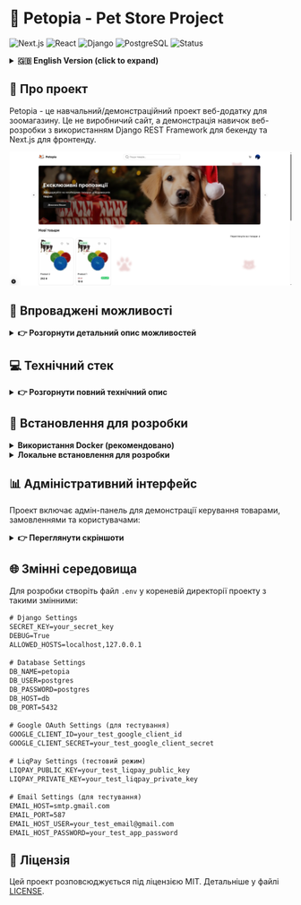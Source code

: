 # 🐾 Petopia - Pet Store Project

![Next.js](https://img.shields.io/badge/Next.js-13-black.svg)
![React](https://img.shields.io/badge/React-18-blue.svg)
![Django](https://img.shields.io/badge/Django-4.2-green.svg)
![PostgreSQL](https://img.shields.io/badge/PostgreSQL-15-blue.svg)
![Status](https://img.shields.io/badge/Status-In%20Development-yellow.svg)

<details>
<summary><b>🇬🇧 English Version (click to expand)</b></summary>

# 🐾 Petopia - Pet Store Project

Petopia is a development project showcasing a pet store web application. This is a demonstration/portfolio project built with Django REST Framework for the backend and Next.js for the frontend, and is not a production application.

## 🎯 Project Overview

This project demonstrates my skills in creating a modern e-commerce platform for pet products. It's designed to show implementation of various features common in online stores, using modern web development technologies. This project is under active development and serves primarily as a portfolio piece.

<div align="center">
    <img src="images/main.png" alt="Petopia Project Interface" width="800"/>
</div>

## 📌 Featured Implementations

- 🛒 Shopping cart functionality with CRUD operations
- 👤 User authentication system with Google OAuth integration
- ❤️ Wishlist implementation for saving products
- 🔍 Search and filtering capabilities
- 💳 LiqPay payment integration (test mode only)
- 📦 Order management and history tracking
- 📱 Responsive design implementation

## 💻 Technology Stack

- **Frontend**: Next.js, React, Tailwind CSS, Framer Motion, Axios
- **Backend**: Django, Django REST Framework, PostgreSQL, Simple JWT for authentication, Social Auth for Google integration
- **Infrastructure**: Docker and Docker Compose for development environment setup

## 🚀 Setup for Development

### Using Docker (recommended):

```bash
# Clone the repository
git clone https://github.com/clone/petopia.git
cd petopia

# Create .env file from example
cp .env.example .env

# Edit .env with your development settings
nano .env

# Launch development containers
docker-compose up -d
```

### Local development setup:

```bash
# Frontend setup
cd Frontend/petopia
npm install
npm run dev

# Backend setup
cd Backend/petopia
python -m venv venv
source venv/bin/activate  # On Windows: venv\Scripts\activate
pip install -r requirements.txt
python manage.py migrate
python manage.py runserver
```

## 📄 License

This project is distributed under the MIT license. See the [LICENSE](LICENSE) file for details.

</details>

## 🎯 Про проект

Petopia - це навчальний/демонстраційний проект веб-додатку для зоомагазину. Це не виробничий сайт, а демонстрація навичок веб-розробки з використанням Django REST Framework для бекенду та Next.js для фронтенду.

<div align="center">
    <img src="images/main.png" alt="Інтерфейс проекту Petopia" width="800"/>
</div>

## 📌 Впроваджені можливості

<details>
<summary><b>👉 Розгорнути детальний опис можливостей</b></summary>

- 🛒 **Функціонал кошика для покупок** з можливістю додавання, видалення та редагування кількості товарів
- 👤 **Система автентифікації** з інтеграцією Google OAuth, профілями та адресами доставки
- ❤️ **Список бажань** для збереження обраних товарів
- 🔍 **Пошук і фільтрація** товарів за різними параметрами
- 💳 **Інтеграція з LiqPay** (в тестовому режимі) для демонстрації процесу оплати
- 📦 **Керування замовленнями** та історія покупок у особистому кабінеті
- 📱 **Адаптивний дизайн** для демонстрації на різних пристроях
- 🌟 **Система відгуків та оцінок** для товарів (частково реалізовано)
- 🔔 **Функціонал сповіщень** (в розробці)

</details>

## 💻 Технічний стек

<details>
<summary><b>👉 Розгорнути повний технічний опис</b></summary>

### Frontend
- **Next.js** з серверними компонентами для оптимізації рендерингу
- **React** з функціональними компонентами та хуками
- **Tailwind CSS** для стилізування інтерфейсу
- **Framer Motion** для анімацій в інтерфейсі
- **Axios** для роботи з HTTP запитами
- **React Query** для кешування даних (частково впроваджено)
- **React Hook Form** для обробки форм

### Backend
- **Django** як основний фреймворк
- **Django REST Framework** для створення API
- **PostgreSQL** для зберігання даних
- **Simple JWT** для автентифікації
- **Social Auth** для інтеграції з Google OAuth
- **Celery** для асинхронних задач (в процесі впровадження)
- **Redis** для кешування (в процесі впровадження)

### Інфраструктура
- **Docker і Docker Compose** для контейнеризації середовища розробки
- **Nginx** в якості проксі-сервера
- **GitHub Actions** для CI/CD (в процесі налаштування)
- **AWS S3** для зберігання медіа-файлів (в планах)

</details>

## 🚀 Встановлення для розробки

<details>
<summary><b>Використання Docker (рекомендовано)</b></summary>

```bash
# Клонувати репозиторій
git clone https://github.com/gh0stluko/petopia.git
cd petopia

# Створити файл .env на основі прикладу
cp .env.example .env

# Відредагувати файл .env для середовища розробки
nano .env

# Запустити контейнери розробки
docker-compose up -d
```
</details>

<details>
<summary><b>Локальне встановлення для розробки</b></summary>

```bash
# Для встановлення та запуску фронтенду:
cd Frontend/petopia
npm install
npm run dev

# Для встановлення та запуску бекенду:
cd Backend/petopia
python -m venv venv
source venv/bin/activate  # На Windows: venv\Scripts\activate
pip install -r requirements.txt
python manage.py migrate
python manage.py runserver
```
</details>

## 📊 Адміністративний інтерфейс

Проект включає адмін-панель для демонстрації керування товарами, замовленнями та користувачами:

<details>
<summary><b>👉 Переглянути скріншоти</b></summary>
<div align="center">
    <div>
        <img src="images/screen1.png" width="45%" alt="Адмін-панель товарів"/>
        <img src="images/screen2.png" width="45%" alt="Статистика продажів"/>
    </div>
    <div>
        <img src="images/screen3.png" width="45%" alt="Управління замовленнями"/>
        <img src="images/screen4.png" width="45%" alt="Налаштування магазину"/>
    </div>
</div>
</details>

## 🌐 Змінні середовища

Для розробки створіть файл `.env` у кореневій директорії проекту з такими змінними:

```
# Django Settings
SECRET_KEY=your_secret_key
DEBUG=True
ALLOWED_HOSTS=localhost,127.0.0.1

# Database Settings
DB_NAME=petopia
DB_USER=postgres
DB_PASSWORD=postgres
DB_HOST=db
DB_PORT=5432

# Google OAuth Settings (для тестування)
GOOGLE_CLIENT_ID=your_test_google_client_id
GOOGLE_CLIENT_SECRET=your_test_google_client_secret

# LiqPay Settings (тестовий режим)
LIQPAY_PUBLIC_KEY=your_test_liqpay_public_key
LIQPAY_PRIVATE_KEY=your_test_liqpay_private_key

# Email Settings (для тестування)
EMAIL_HOST=smtp.gmail.com
EMAIL_PORT=587
EMAIL_HOST_USER=your_test_email@gmail.com
EMAIL_HOST_PASSWORD=your_test_app_password
```

## 📄 Ліцензія

Цей проект розповсюджується під ліцензією MIT. Детальніше у файлі [LICENSE](LICENSE).

